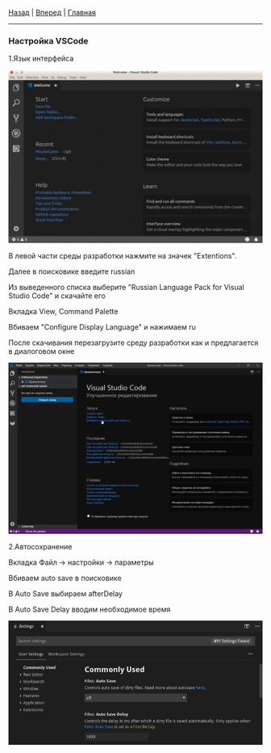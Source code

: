 [Назад](./Git_GitHub.md) | 
[Вперед](./gitignore.md) | 
[Главная](./readme.md)

---

### Настройка VSCode

1.Язык интерфейса

![Английский интерфейс](./assets/en_interface.png)

В левой части среды разработки нажмите на значек "Extentions".

Далее в поисковике введите russian

Из выведенного списка выберите "Russian Language Pack for Visual Studio Code" и скачайте его

Вкладка View, Command Palette

Вбиваем "Configure Display Language" и нажимаем ru

После скачивания перезагрузите среду разработки как и предлагается в диалоговом окне

![Русский интерфейс](./assets/ru_interface.png)

2.Автосохранение

Вкладка Файл -> настройки -> параметры

Вбиваем auto save в поисковике

В Auto Save выбираем afterDelay

В Auto Save Delay вводим необходимое время

![afterDelay](./assets/commonlyUsed.png)

